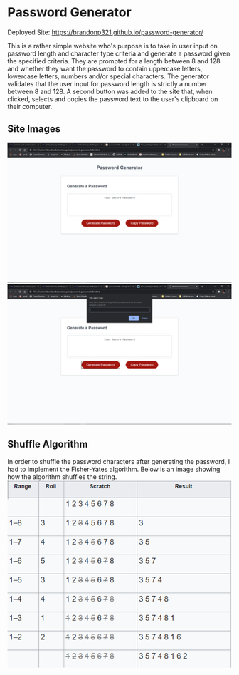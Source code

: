 # Password Generator
Deployed Site: https://brandonp321.github.io/password-generator/

This is a rather simple website who's purpose is to take in user input on password length and character type criteria and generate a password given the specified criteria.  They are prompted for a length between 8 and 128 and whether they want the password to contain uppercase letters, lowercase letters, numbers and/or special characters.  The generator validates that the user input for password length is strictly a number between 8 and 128.  A second button was added to the site that, when clicked, selects and copies the password text to the user's clipboard on their computer.

## Site Images
![Password Generator blank page](/Assets/screen1.png)
![Password Generator with prompt](/Assets/screen2.png)

## Shuffle Algorithm
In order to shuffle the password characters after generating the password, I had to implement the Fisher-Yates algorithm.  Below is an image showing how the algorithm shuffles the string.
![Shuffle algorithm diagram](/Assets/shuffle.png)
